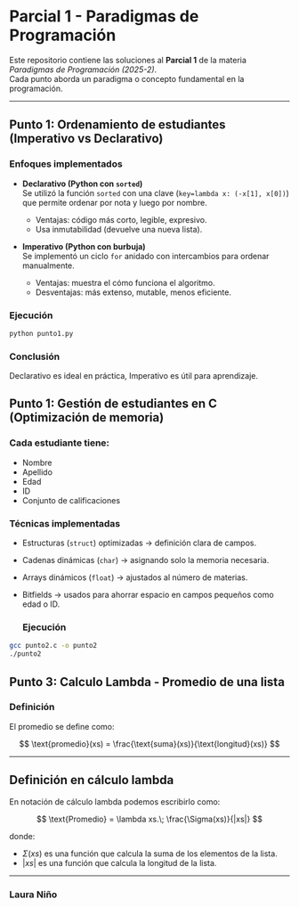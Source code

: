 # Parcial 1 - Paradigmas de Programación

Este repositorio contiene las soluciones al **Parcial 1** de la materia *Paradigmas de Programación (2025-2)*.  
Cada punto aborda un paradigma o concepto fundamental en la programación.

---

## Punto 1: Ordenamiento de estudiantes (Imperativo vs Declarativo)

### Enfoques implementados
- **Declarativo (Python con `sorted`)**  
  Se utilizó la función `sorted` con una clave (`key=lambda x: (-x[1], x[0])`) que permite ordenar por nota y luego por nombre.  
  - Ventajas: código más corto, legible, expresivo.  
  - Usa inmutabilidad (devuelve una nueva lista).

- **Imperativo (Python con burbuja)**  
  Se implementó un ciclo `for` anidado con intercambios para ordenar manualmente.  
  - Ventajas: muestra el cómo funciona el algoritmo.  
  - Desventajas: más extenso, mutable, menos eficiente.

### Ejecución
```bash
python punto1.py
```

### Conclusión 
  Declarativo es ideal en práctica, Imperativo es útil para aprendizaje.

## Punto 1: Gestión de estudiantes en C (Optimización de memoria)

### Cada estudiante tiene:
- Nombre
- Apellido
- Edad
- ID
- Conjunto de calificaciones

### Técnicas implementadas
- Estructuras (`struct`) optimizadas → definición clara de campos.
- Cadenas dinámicas (`char`) → asignando solo la memoria necesaria.
- Arrays dinámicos (`float`) → ajustados al número de materias.
- Bitfields → usados para ahorrar espacio en campos pequeños como edad o ID.

  ### Ejecución
```bash
gcc punto2.c -o punto2
./punto2
```

## Punto 3: Calculo Lambda - Promedio de una lista

### Definición
El promedio se define como:

$$
\text{promedio}(xs) = \frac{\text{suma}(xs)}{\text{longitud}(xs)}
$$

---

## Definición en cálculo lambda

En notación de cálculo lambda podemos escribirlo como:

$$
\text{Promedio} = \lambda xs.\; \frac{\Sigma(xs)}{|xs|}
$$

donde:

- $\Sigma(xs)$ es una función que calcula la suma de los elementos de la lista.
- $|xs|$ es una función que calcula la longitud de la lista.

---

### Laura Niño
